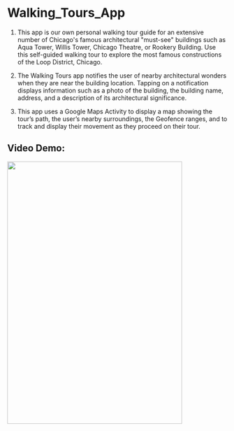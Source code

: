 # Walking_Tours_App

1. This app is our own personal walking tour guide for an extensive number of Chicago's famous architectural "must-see" 
   buildings such as Aqua Tower, Willis Tower, Chicago Theatre, or Rookery Building. Use this self-guided walking tour to explore the most famous constructions of the Loop District, Chicago.

2. The Walking Tours app notifies the user of nearby architectural wonders when they are near the building location. 
   Tapping on a notification displays information such as a photo of the building, the building name, address, and a description of its architectural significance.

3. This app uses a Google Maps Activity to display a map showing the tour’s path, the user’s nearby surroundings, 
   the Geofence ranges, and to track and display their movement as they proceed on their tour.
   
## Video Demo: 

<img src="./app/res/walking_tour.gif" width="400" height="600"/>